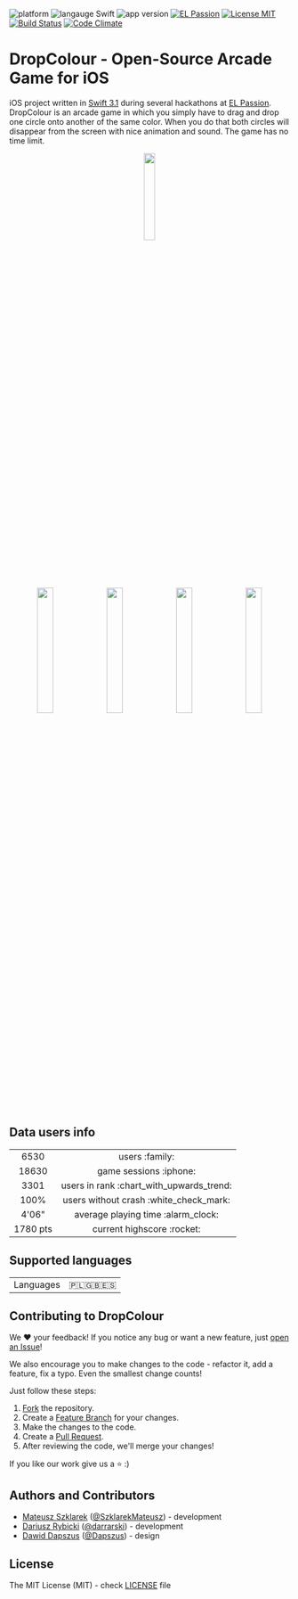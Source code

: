 ![platform](https://img.shields.io/badge/platform-iOS-brightgreen.svg)
![langauge Swift](https://img.shields.io/badge/language-Swift%203.1-brightgreen.svg)
![app version](https://img.shields.io/badge/version-1.0.3-brightgreen.svg)
[![EL Passion](https://img.shields.io/badge/supported%20by-EL%20Passion-brightgreen.svg)](http://www.elpassion.com)
[![License MIT](https://img.shields.io/badge/license-MIT-brightgreen.svg)](LICENSE)
[![Build Status](https://travis-ci.org/elpassion/DropColour-iOS.svg?branch=master)](https://travis-ci.org/elpassion/DropColour-iOS)
[![Code Climate](https://codeclimate.com/github/elpassion/DropColour-iOS/badges/gpa.svg)](https://codeclimate.com/github/elpassion/DropColour-iOS)

# DropColour - Open-Source Arcade Game for iOS

iOS project written in <a href="https://github.com/apple/swift">Swift 3.1</a> during several hackathons at <a href="http://www.elpassion.com">EL Passion</a>. DropColour is an arcade game in which you simply have to drag and drop one circle onto another of the same color. When you do that both circles will disappear from the screen with nice animation and sound. The game has no time limit.

<div style="margin: 0 auto; text-align: center;">
    <a href="https://t.co/5GlrejZSJe"><img src="Images/app-store-logo.png" width="20%"></a>
</div>

<div align="center" id="content">
    <img src="Images/1.jpg" width="24%"/>
    <img src="Images/2.jpg" width="24%"/>
    <img src="Images/3.jpg" width="24%"/>
    <img src="Images/4.jpg" width="24%"/>
</div>



## Data users info

<table>
  <tr align="center">
    <td>6530</td>
    <td>users :family:</td>
  </tr>
  <tr align="center">
    <td>18630</td>
    <td>game sessions :iphone:</td>
  </tr>
  <tr align="center">
    <td>3301</td>
    <td>users in rank :chart_with_upwards_trend:</td>
  </tr>
  <tr align="center">
    <td>100%</td>
    <td>users without crash :white_check_mark:</td>
  </tr>
  <tr align="center">
    <td>4'06"</a></td>
    <td>average playing time :alarm_clock:</td>
  </tr>
  <tr align="center">
    <td>1780 pts</a></td>
    <td>current highscore :rocket:</td>
  </tr>
</table>

## Supported languages

<table>
  <tr align="center">
    <td>Languages</a></td>
    <td>🇵🇱🇬🇧🇪🇸</td>
  </tr>
</table>

## Contributing to DropColour

We :heart: your feedback! If you notice any bug or want a new feature, just [open an Issue](https://github.com/elpassion/DropColour-iOS/issues/new)!

We also encourage you to make changes to the code - refactor it, add a feature, fix a typo. Even the smallest change counts!

Just follow these steps:

1. [Fork](https://help.github.com/articles/fork-a-repo/) the repository.
2. Create a [Feature Branch](https://help.github.com/articles/creating-and-deleting-branches-within-your-repository/) for your changes.
3. Make the changes to the code.
4. Create a [Pull Request](https://help.github.com/articles/creating-a-pull-request/).
5. After reviewing the code, we'll merge your changes!

If you like our work give us a :star: :)

## Authors and Contributors

- [Mateusz Szklarek](https://github.com/mateuszszklarek) ([@SzklarekMateusz](https://twitter.com/SzklarekMateusz)) - development
- [Dariusz Rybicki](https://github.com/darrarski) ([@darrarski](https://twitter.com/darrarski)) - development
- [Dawid Dapszus](https://dribbble.com/dashoo) ([@Dapszus](https://twitter.com/dapszus)) - design

## License

The MIT License (MIT) - check [LICENSE](LICENSE) file
